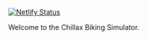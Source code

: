 [![Netlify Status](https://api.netlify.com/api/v1/badges/02d0c373-2033-4691-92f3-9a098eb55379/deploy-status)](https://app.netlify.com/sites/bikingsim/deploys)

Welcome to the Chillax Biking Simulator.

